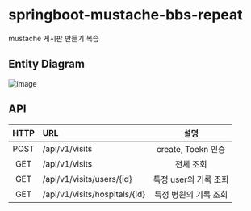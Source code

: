 # springboot-mustache-bbs-repeat
mustache 게시판 만들기 복습

## Entity Diagram
![image](https://user-images.githubusercontent.com/101695482/206090899-46c1767c-7354-437c-9280-c514cbb8f97e.png)

## API
| HTTP | URL                           |        설명        |
|:----:|:------------------------------|:----------------:|
| POST | /api/v1/visits                | create, Toekn 인증 |
| GET | /api/v1/visits                |      전체 조회       |
| GET | /api/v1/visits/users/{id}     |  특정 user의 기록 조회  |
| GET | /api/v1/visits/hospitals/{id} |   특정 병원의 기록 조회   |
